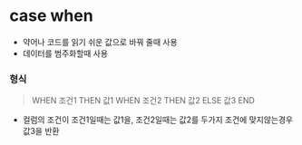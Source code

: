 # case when 
- 약어나 코드를 읽기 쉬운 값으로 바꿔 줄때 사용
- 데이터를 범주화할때 사용

### 형식

> WHEN 조건1 THEN 값1
WHEN 조건2 THEN 값2
ELSE 값3
END

- 컬럼의 조건이 조건1일때는 값1을,
 조건2일때는 값2를 두가지 조건에 맞지않는경우 값3을 반환


